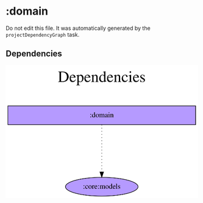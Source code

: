 # :domain

Do not edit this file.
It was automatically generated by the `projectDependencyGraph` task.

## Dependencies
![](assets/module_dependency_graph.svg)
